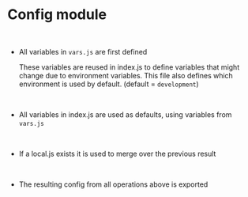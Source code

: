 Config module
=============

 

-   All variables in `vars.js` are first defined

    These variables are reused in index.js to define variables that might change
    due to environment variables. This file also defines which environment is
    used by default. (default = `development`)

 

-   All variables in index.js are used as defaults, using variables from
    `vars.js`

 

-   If a local.js exists it is used to merge over the previous result

 

-   The resulting config from all operations above is exported
